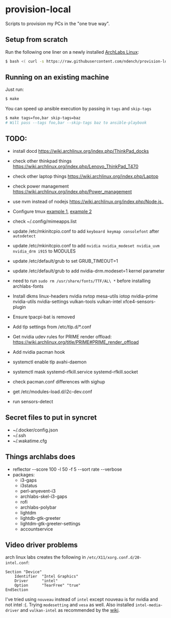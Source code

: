 # provision-local
Scripts to provision my PCs in the "one true way".

## Setup from scratch

Run the following one liner on a newly installed [ArchLabs Linux](https://archlabslinux.com/):

```sh
$ bash <( curl -s https://raw.githubusercontent.com/ndench/provision-local/master/bootstrap.sh )
```

## Running on an existing machine

Just run:

```sh
$ make
```

You can speed up ansible execution by passing in `tags` and `skip-tags`

```sh
$ make tags=foo,bar skip-tags=baz
# Will pass --tags foo,bar --skip-tags baz to ansible-playbook
```

## TODO:
- install docd https://wiki.archlinux.org/index.php/ThinkPad_docks
- check other thinkpad things https://wiki.archlinux.org/index.php/Lenovo_ThinkPad_T470
- check other laptop things https://wiki.archlinux.org/index.php/Laptop
- check power management https://wiki.archlinux.org/index.php/Power_management
- use nvm instead of nodejs https://wiki.archlinux.org/index.php/Node.js_
- Configure tmux [example 1](https://github.com/gpakosz/.tmux), [example 2](https://peterforgacs.github.io/2017/04/25/Tmux/)
- check ~/.config/mimeapps.list



- update /etc/mkinitcpio.conf to add `keyboard keymap consolefont` after `autodetect`
- update /etc/mkinitcpio.conf to add `nvidia nvidia_modeset nvidia_uvm nvidia_drm i915` to MODULES
- update /etc/default/grub to set GRUB_TIMEOUT=1
- update /etc/default/grub to add nvidia-drm.modeset=1 kernel parameter
- need to run `sudo rm /usr/share/fonts/TTF/AL\ *` before installing archlabs-fonts
- Install dkms linux-headers nvidia nvtop mesa-utils iotop nvidia-prime nvidia-utils nvidia-settings vulkan-tools vulkan-intel xfce4-sensors-plugin
- Ensure tpacpi-bat is removed
- Add tlp settings from /etc/tlp.d/*.conf
- Get nvidia udev rules for PRIME render offload: <https://wiki.archlinux.org/title/PRIME#PRIME_render_offload>
- Add nvidia pacman hook
- systemctl enable tlp avahi-daemon
- systemctl mask systemd-rfkill.service systemd-rfkill.socket 
- check pacman.conf differences with sighup
- get /etc/modules-load.d/i2c-dev.conf
- run sensors-detect


## Secret files to put in syncret

- ~/.docker/config.json
- ~/.ssh
- ~/.wakatime.cfg


## Things archlabs does
- reflector --score 100 -l 50 -f 5 --sort rate --verbose
- packages: 
    - i3-gaps
    - i3status
    - perl-anyevent-i3
    - archlabs-skel-i3-gaps
    - rofi
    - archlabs-polybar
    - lightdm
    - lightdb-gtk-greeter
    - lightdm-gtk-greeter-settings
    - accountservice

## Video driver problems

arch linux labs creates the following in `/etc/X11/xorg.conf.d/20-intel.conf`:
```
Section "Device"
    Identifier  "Intel Graphics"
    Driver      "intel"
    Option      "TearFree" "true"
EndSection
```

I've tried using `nouveau` instead of `intel` except nouveau is for nvidia and not intel :(.
Trying `modesetting` and `vesa` as well.
Also installed `intel-media-driver` and `vulkan-intel` as recommended by the [wiki](https://wiki.archlinux.org/index.php/Intel_graphics).
